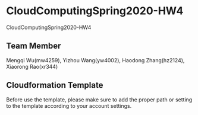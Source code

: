 # CloudComputingSpring2020-HW4
CloudComputingSpring2020-HW4

## Team Member
Mengqi Wu(mw4259), Yizhou Wang(yw4002), Haodong Zhang(hz2124), Xiaorong Rao(xr344)

## Cloudformation Template
Before use the template, please make sure to add the proper path or setting to the template according to your account settings.

